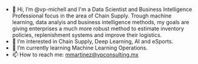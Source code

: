- 👋 Hi, I’m @vp-michell and I'm a Data Scientist and Business Intelligence Professional focus in the area of Chain Supply. Trough machine learning, data analyis and business intelligence methods, my goals are giving enterprises a much more robust method to estimate inventory policies, replenishment systems and improve their logistics. 
- 👀 I’m interested in Chain Supply, Deep Learning, AI and eSports.
- 🌱 I’m currently learning Machine Learning Operations.
- 📫 How to reach me: mmartinez@vpconsulting.mx

<!--
**vp-michell/vp-michell** is a ✨ _special_ ✨ repository because its `README.md` (this file) appears on your GitHub profile.

Here are some ideas to get you started:

- 🔭 I’m currently working on ...
- 🌱 I’m currently learning ...
- 👯 I’m looking to collaborate on ...
- 🤔 I’m looking for help with ...
- 💬 Ask me about ...
- 📫 How to reach me: ...
- 😄 Pronouns: ...
- ⚡ Fun fact: ...
-->
